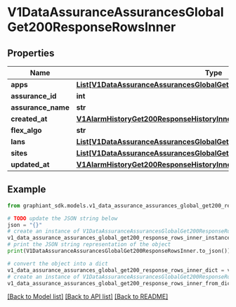 # V1DataAssuranceAssurancesGlobalGet200ResponseRowsInner


## Properties

Name | Type | Description | Notes
------------ | ------------- | ------------- | -------------
**apps** | [**List[V1DataAssuranceAssurancesGlobalGet200ResponseRowsInnerAppsInner]**](V1DataAssuranceAssurancesGlobalGet200ResponseRowsInnerAppsInner.md) |  | [optional] 
**assurance_id** | **int** |  | [optional] 
**assurance_name** | **str** |  | [optional] 
**created_at** | [**V1AlarmHistoryGet200ResponseHistoryInnerTime**](V1AlarmHistoryGet200ResponseHistoryInnerTime.md) |  | [optional] 
**flex_algo** | **str** |  | [optional] 
**lans** | [**List[V1DataAssuranceAssurancesGlobalGet200ResponseRowsInnerLansInner]**](V1DataAssuranceAssurancesGlobalGet200ResponseRowsInnerLansInner.md) |  | [optional] 
**sites** | [**List[V1DataAssuranceAssurancesGlobalGet200ResponseRowsInnerSitesInner]**](V1DataAssuranceAssurancesGlobalGet200ResponseRowsInnerSitesInner.md) |  | [optional] 
**updated_at** | [**V1AlarmHistoryGet200ResponseHistoryInnerTime**](V1AlarmHistoryGet200ResponseHistoryInnerTime.md) |  | [optional] 

## Example

```python
from graphiant_sdk.models.v1_data_assurance_assurances_global_get200_response_rows_inner import V1DataAssuranceAssurancesGlobalGet200ResponseRowsInner

# TODO update the JSON string below
json = "{}"
# create an instance of V1DataAssuranceAssurancesGlobalGet200ResponseRowsInner from a JSON string
v1_data_assurance_assurances_global_get200_response_rows_inner_instance = V1DataAssuranceAssurancesGlobalGet200ResponseRowsInner.from_json(json)
# print the JSON string representation of the object
print(V1DataAssuranceAssurancesGlobalGet200ResponseRowsInner.to_json())

# convert the object into a dict
v1_data_assurance_assurances_global_get200_response_rows_inner_dict = v1_data_assurance_assurances_global_get200_response_rows_inner_instance.to_dict()
# create an instance of V1DataAssuranceAssurancesGlobalGet200ResponseRowsInner from a dict
v1_data_assurance_assurances_global_get200_response_rows_inner_from_dict = V1DataAssuranceAssurancesGlobalGet200ResponseRowsInner.from_dict(v1_data_assurance_assurances_global_get200_response_rows_inner_dict)
```
[[Back to Model list]](../README.md#documentation-for-models) [[Back to API list]](../README.md#documentation-for-api-endpoints) [[Back to README]](../README.md)


